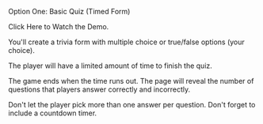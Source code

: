 Option One: Basic Quiz (Timed Form)



Click Here to Watch the Demo.


You'll create a trivia form with multiple choice or true/false options (your choice).

The player will have a limited amount of time to finish the quiz. 


The game ends when the time runs out. The page will reveal the number of questions that players answer correctly and incorrectly.


Don't let the player pick more than one answer per question.
Don't forget to include a countdown timer.